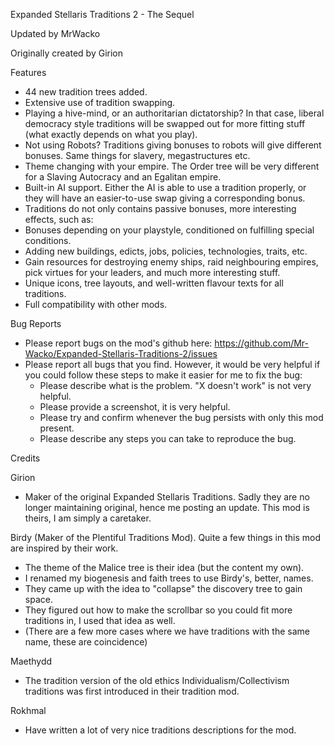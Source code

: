Expanded Stellaris Traditions 2 - The Sequel

Updated by MrWacko

Originally created by Girion

Features
- 44 new tradition trees added.
- Extensive use of tradition swapping.
- Playing a hive-mind, or an authoritarian dictatorship? In that case, liberal democracy style traditions will be swapped out for more fitting stuff (what exactly depends on what you play).
- Not using Robots? Traditions giving bonuses to robots will give different bonuses. Same things for slavery, megastructures etc.
- Theme changing with your empire. The Order tree will be very different for a Slaving Autocracy and an Egalitan empire.
- Built-in AI support. Either the AI is able to use a tradition properly, or they will have an easier-to-use swap giving a corresponding bonus.
- Traditions do not only contains passive bonuses, more interesting effects, such as:
- Bonuses depending on your playstyle, conditioned on fulfilling special conditions.
- Adding new buildings, edicts, jobs, policies, technologies, traits, etc.
- Gain resources for destroying enemy ships, raid neighbouring empires, pick virtues for your leaders, and much more interesting stuff.
- Unique icons, tree layouts, and well-written flavour texts for all traditions.
- Full compatibility with other mods.

Bug Reports
- Please report bugs on the mod's github here: https://github.com/Mr-Wacko/Expanded-Stellaris-Traditions-2/issues
- Please report all bugs that you find. However, it would be very helpful if you could follow these steps to make it easier for me to fix the bug:
    - Please describe what is the problem. "X doesn't work" is not very helpful.
    - Please provide a screenshot, it is very helpful.
    - Please try and confirm whenever the bug persists with only this mod present.
    - Please describe any steps you can take to reproduce the bug.

Credits

Girion
- Maker of the original Expanded Stellaris Traditions. Sadly they are no longer maintaining original, hence me posting an update. This mod is theirs, I am simply a caretaker.

Birdy (Maker of the Plentiful Traditions Mod). Quite a few things in this mod are inspired by their work.
- The theme of the Malice tree is their idea (but the content my own).
- I renamed my biogenesis and faith trees to use Birdy's, better, names.
- They came up with the idea to "collapse" the discovery tree to gain space.
- They figured out how to make the scrollbar so you could fit more traditions in, I used that idea as well.
- (There are a few more cases where we have traditions with the same name, these are coincidence)

Maethydd
- The tradition version of the old ethics Individualism/Collectivism traditions was first introduced in their tradition mod.

Rokhmal
- Have written a lot of very nice traditions descriptions for the mod.
